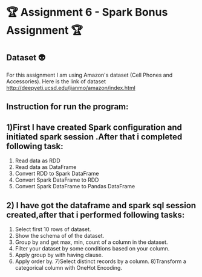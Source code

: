 # :trophy: Assignment 6 - Spark Bonus Assignment :trophy:


## Dataset :alien:
 
For this assignment I am using Amazon's dataset (Cell Phones and Accessories).
Here is the link of dataset http://deepyeti.ucsd.edu/jianmo/amazon/index.html


## Instruction for run the program:

## 1)First I have created Spark configuration and initiated spark session .After that i completed following task:

1) Read data as RDD
2) Read data as DataFrame
3) Convert RDD to Spark DataFrame
4) Convert Spark DataFrame to RDD
5) Convert Spark DataFrame to Pandas DataFrame

## 2) I have got the dataframe and spark sql session created,after that i performed following tasks:

1) Select first 10 rows of dataset.
2) Show the schema of of the dataset.
3) Group by and get max, min, count of a column in the dataset.
4) Filter your dataset by some conditions based on your column.
5) Apply group by with having clause.
6) Apply order by.
7)Select distinct records by a column.
8)Transform a categorical column with OneHot Encoding.
